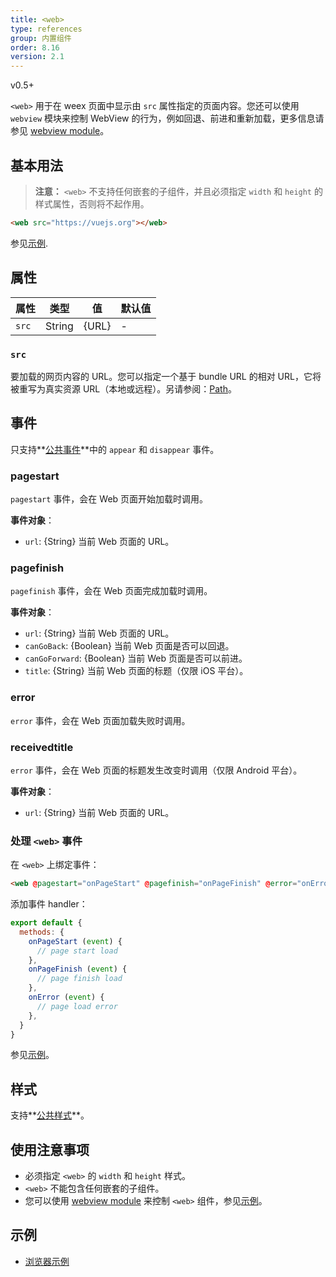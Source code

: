 ```yaml
---
title: <web>
type: references
group: 内置组件
order: 8.16
version: 2.1
---
```


<span class="weex-version">v0.5+</span>

`<web>` 用于在 weex 页面中显示由 `src` 属性指定的页面内容。您还可以使用 `webview` 模块来控制 WebView 的行为，例如回退、前进和重新加载，更多信息请参见 [webview module](../modules/webview.html)。

## 基本用法

> **注意：** `<web>` 不支持任何嵌套的子组件，并且必须指定 `width` 和 `height` 的样式属性，否则将不起作用。

```html
<web src="https://vuejs.org"></web>
```

参见[示例](http://dotwe.org/vue/81da1f0129dfc72e1666cfd4b90f20ae).

## 属性

| 属性  | 类型    | 值    | 默认值 |
| ----- | ------ | ----- | ----- |
| `src` | String | {URL} | -     |

### `src`

要加载的网页内容的 URL。您可以指定一个基于 bundle URL 的相对 URL，它将被重写为真实资源 URL（本地或远程）。另请参阅：[Path](../../guide/advanced/path.html)。

## 事件

只支持**[公共事件](../../wiki/common-events.html)**中的 `appear` 和 `disappear` 事件。

### pagestart

`pagestart` 事件，会在 Web 页面开始加载时调用。

**事件对象**：

- `url`: {String} 当前 Web 页面的 URL。

### pagefinish

`pagefinish` 事件，会在 Web 页面完成加载时调用。

**事件对象**：

- `url`: {String} 当前 Web 页面的 URL。
- `canGoBack`: {Boolean} 当前 Web 页面是否可以回退。
- `canGoForward`: {Boolean} 当前 Web 页面是否可以前进。
- `title`: {String} 当前 Web 页面的标题（仅限 iOS 平台）。

### error

`error` 事件，会在 Web 页面加载失败时调用。

### receivedtitle

`error` 事件，会在 Web 页面的标题发生改变时调用（仅限 Android 平台）。

**事件对象**：

- `url`: {String} 当前 Web 页面的 URL。

### 处理 `<web>` 事件

在 `<web>` 上绑定事件：

```html
<web @pagestart="onPageStart" @pagefinish="onPageFinish" @error="onError" src="https://vuejs.org"></web>
```

添加事件 handler：

```js
export default {
  methods: {
    onPageStart (event) {
      // page start load
    },
    onPageFinish (event) {
      // page finish load
    },
    onError (event) {
      // page load error
    },
  }
}
```

参见[示例](http://dotwe.org/vue/f9606de73fe386d554217371c4d60d03)。

## 样式

支持**[公共样式](../../wiki/common-styles.html)**。

## 使用注意事项

- 必须指定 `<web>` 的 `width` 和 `height` 样式。
- `<web>` 不能包含任何嵌套的子组件。
- 您可以使用 [webview module](../modules/webview.html) 来控制 `<web>` 组件，参见[示例](http://dotwe.org/vue/a3d902040b79ab38d1ffd753366fb939)。

## 示例

- [浏览器示例](http://dotwe.org/vue/a3d902040b79ab38d1ffd753366fb939)
